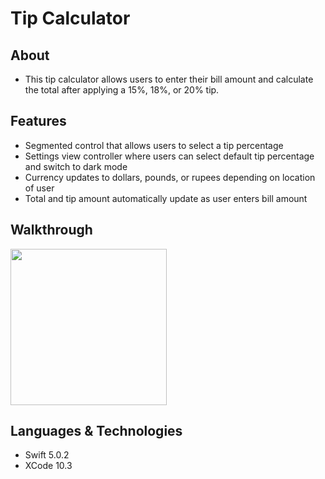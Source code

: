 # Tip Calculator

## About 
* This tip calculator allows users to enter their bill amount and calculate the total after applying a 15%, 18%, or 20% tip.

## Features
* Segmented control that allows users to select a tip percentage 
* Settings view controller where users can select default tip percentage and switch to dark mode
* Currency updates to dollars, pounds, or rupees depending on location of user 
* Total and tip amount automatically update as user enters bill amount

## Walkthrough

<img src="https://github.com/nehaswamy/TipCalculator/blob/master/TipCalculatorGif.mp4" width=250><br>

## Languages & Technologies
* Swift 5.0.2
* XCode 10.3 




